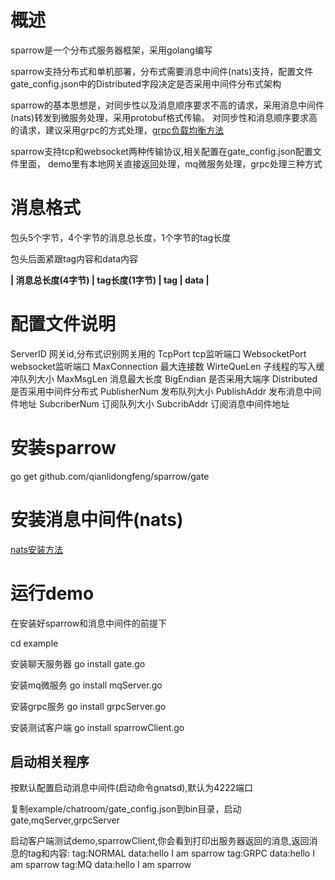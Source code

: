 # 概述
sparrow是一个分布式服务器框架，采用golang编写

sparrow支持分布式和单机部署，分布式需要消息中间件(nats)支持，配置文件gate_config.json中的Distributed字段决定是否采用中间件分布式架构

sparrow的基本思想是，对同步性以及消息顺序要求不高的请求，采用消息中间件(nats)转发到微服务处理，采用protobuf格式传输。 对同步性和消息顺序要求高的请求，建议采用grpc的方式处理，[grpc负载均衡方法](https://blog.csdn.net/weixin_43733451/article/details/84262506)

sparrow支持tcp和websocket两种传输协议,相关配置在gate_config.json配置文件里面，
demo里有本地网关直接返回处理，mq微服务处理，grpc处理三种方式

# 消息格式
包头5个字节，4个字节的消息总长度，1个字节的tag长度

包头后面紧跟tag内容和data内容

**| 消息总长度(4字节) | tag长度(1字节) | tag | data |**

# 配置文件说明
ServerID 网关id,分布式识别网关用的
TcpPort tcp监听端口
WebsocketPort websocket监听端口
MaxConnection 最大连接数
WirteQueLen 子线程的写入缓冲队列大小
MaxMsgLen 消息最大长度
BigEndian 是否采用大端序
Distributed 是否采用中间件分布式
PublisherNum 发布队列大小
PublishAddr 发布消息中间件地址
SubcriberNum 订阅队列大小
SubcribAddr 订阅消息中间件地址

# 安装sparrow
go get github.com/qianlidongfeng/sparrow/gate
# 安装消息中间件(nats)
[nats安装方法](https://www.nats.io/documentation/managing_the_server/installing/)

# 运行demo
在安装好sparrow和消息中间件的前提下

cd example

安装聊天服务器
go install gate.go

安装mq微服务
go install mqServer.go

安装grpc服务
go install grpcServer.go

安装测试客户端
go install sparrowClient.go

## 启动相关程序
按默认配置启动消息中间件(启动命令gnatsd),默认为4222端口

复制example/chatroom/gate_config.json到bin目录，启动gate,mqServer,grpcServer

启动客户端测试demo,sparrowClient,你会看到打印出服务器返回的消息,返回消息的tag和内容:
tag:NORMAL
data:hello I am sparrow
tag:GRPC
data:hello I am sparrow
tag:MQ
data:hello I am sparrow
